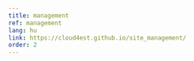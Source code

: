 ```yaml
---
title: management
ref: management
lang: hu
link: https://cloud4est.github.io/site_management/
order: 2
---
```

